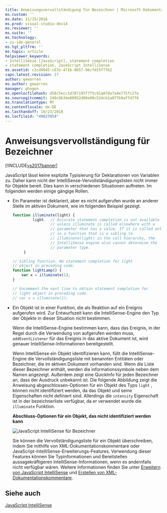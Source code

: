 ```yaml
---
title: Anweisungsvervollständigung für Bezeichner | Microsoft-Dokumentation
ms.custom: ''
ms.date: 11/15/2016
ms.prod: visual-studio-dev14
ms.reviewer: ''
ms.suite: ''
ms.technology:
- vs-ide-general
ms.tgt_pltfrm: ''
ms.topic: article
helpviewer_keywords:
- IntelliSense [JavaScript], statement completion
- statement completion, JavaScript IntelliSense
ms.assetid: c2cd4945-c67e-471b-8057-96cfd25f7fb2
caps.latest.revision: 17
author: gewarren
ms.author: gewarren
manager: ghogen
ms.openlocfilehash: d58c5ecc1d787195f7f5c91a07da7a4e775fc27e
ms.sourcegitcommit: 240c8b34e80952d00e90c52dcb1a077b9aff47f6
ms.translationtype: MT
ms.contentlocale: de-DE
ms.lasthandoff: 10/23/2018
ms.locfileid: "49827054"
---
```

# <a name="statement-completion-for-identifiers"></a>Anweisungsvervollständigung für Bezeichner
[!INCLUDE[vs2017banner](../includes/vs2017banner.md)]

JavaScript lässt keine explizite Typisierung für Deklarationen von Variablen zu. Daher kann nicht der IntelliSense-Vervollständigungslisten nicht immer für Objekte bereit. Dies kann in verschiedenen Situationen auftreten. Im folgenden werden einige gängige Rollen.  
  
- Ein Parameter ist deklariert, aber es nicht aufgerufen wurde an anderer Stelle im aktiven Dokument, wie im folgenden Beispiel gezeigt.  
  
  ```javascript  
  function illuminate(light) {  
           light.  // Accurate statement completion is not available   
                   // unless illuminate is called elsewhere with a   
                   // parameter that has a value. If it is called only  
                   // in a function that is a sibling to   
                   // illuminate(light) in the call hierarchy, the   
                   // IntelliSense engine also cannot determine the   
                   // parameter type.  
       }  
  
  // Sibling function. No statement completion for light   
  // object in preceding code.  
  function lightLamp() {  
      var x = illuminate(1);  
  }  
  
  // Uncomment the next line to obtain statement completion for  
  // light object in preceding code.  
  // var x = illuminate(1);  
  ```  
  
- Ein Objekt ist in einer Funktion, die als Reaktion auf ein Ereignis aufgerufen wird. Zur Entwurfszeit kann die IntelliSense-Engine den Typ der Objekte in dieser Situation nicht bestimmen.  
  
   Wenn die IntelliSense-Engine bestimmen kann, dass das Ereignis, in der Regel durch die Verwendung von aufgerufen werden muss, `addEventListener` für das Ereignis in das aktive Dokument ist, wird genauer IntelliSense-Informationen bereitgestellt.  
  
  Wenn IntelliSense ein Objekt identifizieren kann, füllt die IntelliSense-Engine die Vervollständigungsliste mit benannten Entitäten oder Bezeichner, die im aktiven Dokument vorhanden sind. Wenn die Liste dieser Bezeichner enthält, werden die informationssymbole neben dem Namen angezeigt. Außerdem zeigt eine QuickInfo für jeden Bezeichner an, dass der Ausdruck unbekannt ist. Die folgende Abbildung zeigt die Anweisung abgeschlossen-Optionen für ein Objekt des Typs `light` , können nicht identifiziert werden, da das Objekt und seine Eigenschaften nicht definiert sind. Allerdings die `intensity` Eigenschaft ist in der bezeichnerliste verfügbar, da er verwendet wurde die `illuminate` Funktion.  
  
  **Abschluss-Optionen für ein Objekt, das nicht identifiziert werden kann**  
  
  ![JavaScript IntelliSense für Bezeichner](../ide/media/js-intellisense-identifiers.png "Js_intellisense_identifiers")  
  
  Sie können die Vervollständigungsliste für ein Objekt überschreiben, indem Sie mithilfe von XML-Dokumentationskommentare oder JavaScript-IntelliSense-Erweiterungs-Features. Verwendung dieser Features können Sie Typinformationen und Bereitstellen aussagekräftigeren IntelliSense-Informationen, wenn es andernfalls nicht verfügbar wären. Weitere Informationen finden Sie unter [Erweitern von JavaScript IntelliSense](../ide/extending-javascript-intellisense.md) und [Erstellen von XML-Dokumentationskommentare](../ide/create-xml-documentation-comments-for-javascript-intellisense.md).  
  
## <a name="see-also"></a>Siehe auch  
 [JavaScript IntelliSense](../ide/javascript-intellisense.md)




